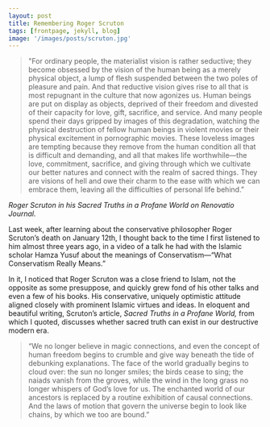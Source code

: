 ```yaml
---
layout: post
title: Remembering Roger Scruton
tags: [frontpage, jekyll, blog]
image: '/images/posts/scruton.jpg'
---
```


> "For ordinary people, the materialist vision is rather seductive; they become obsessed by the vision of the human being as a merely physical object, a lump of flesh suspended between the two poles of pleasure and pain. And that reductive vision gives rise to all that is most repugnant in the culture that now agonizes us. Human beings are put on display as objects, deprived of their freedom and divested of their capacity for love, gift, sacrifice, and service. And many people spend their days gripped by images of this degradation, watching the physical destruction of fellow human beings in violent movies or their physical excitement in pornographic movies. These loveless images are tempting because they remove from the human condition all that is difficult and demanding, and all that makes life worthwhile—the love, commitment, sacrifice, and giving through which we cultivate our better natures and connect with the realm of sacred things. They are visions of hell and owe their charm to the ease with which we can embrace them, leaving all the difficulties of personal life behind.” 

*Roger Scruton in his *Sacred Truths in a Profane World* on Renovatio Journal.*

Last week, after learning about the conservative philosopher Roger Scruton’s death on January 12th, I thought back to the time I first listened to him almost three years ago, in a video of a talk he had with the Islamic scholar Hamza Yusuf about the meanings of Conservatism—“What Conservatism Really Means.”

In it, I noticed that Roger Scruton was a close friend to Islam, not the opposite as some presuppose, and quickly grew fond of his other talks and even a few of his books. His conservative, uniquely optimistic attitude aligned closely with prominent Islamic virtues and ideas. In eloquent and beautiful writing, Scruton’s article, *Sacred Truths in a Profane World,* from which I quoted, discusses whether sacred truth can exist in our destructive modern era.

> “We no longer believe in magic connections, and even the concept of human freedom begins to crumble and give way beneath the tide of debunking explanations. The face of the world gradually begins to cloud over: the sun no longer smiles; the birds cease to sing; the naiads vanish from the groves, while the wind in the long grass no longer whispers of God’s love for us. The enchanted world of our ancestors is replaced by a routine exhibition of causal connections. And the laws of motion that govern the universe begin to look like chains, by which we too are bound.”
